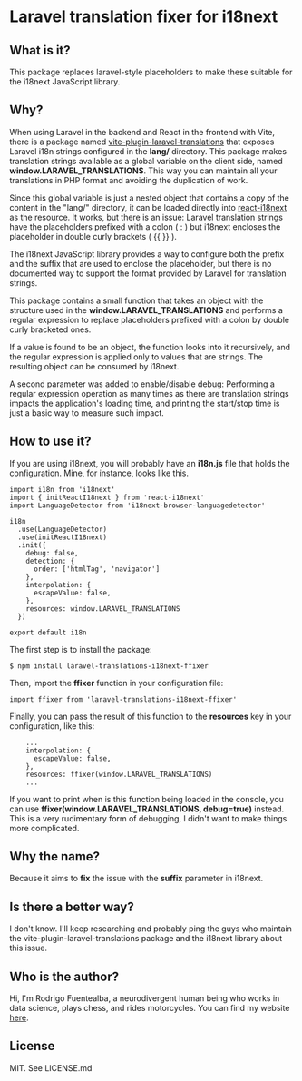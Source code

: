 # Laravel translation fixer for i18next

## What is it?

This package replaces laravel-style placeholders to make these suitable for the
i18next JavaScript library.

## Why?

When using Laravel in the backend and React in the frontend with Vite, there is
a package named [vite-plugin-laravel-translations](https://www.npmjs.com/package/vite-plugin-laravel-translations)
that exposes Laravel i18n strings configured in the **lang/** directory. This
package makes translation strings available as a global variable on the client
side, named **window.LARAVEL_TRANSLATIONS**. This way you can maintain all your
translations in PHP format and avoiding the duplication of work.

Since this global variable is just a nested object that contains a copy of the
content in the "lang/" directory, it can be loaded directly into [react-i18next](https://react.i18next.com/) as the
resource. It works, but there is an issue: Laravel translation strings have the
placeholders prefixed with a colon ( : ) but i18next encloses the placeholder
in double curly brackets ( {{ }} ).

The i18next JavaScript library provides a way to configure both the prefix and
the suffix that are used to enclose the placeholder, but there is no documented
way to support the format provided by Laravel for translation strings.

This package contains a small function that takes an object with the structure
used in the **window.LARAVEL_TRANSLATIONS** and performs a regular expression
to replace placeholders prefixed with a colon by double curly bracketed ones.

If a value is found to be an object, the function looks into it recursively, and
the regular expression is applied only to values that are strings. The resulting
object can be consumed by i18next.

A second parameter was added to enable/disable debug: Performing a regular
expression operation as many times as there are translation strings impacts the
application's loading time, and printing the start/stop time is just a basic
way to measure such impact.

## How to use it?

If you are using i18next, you will probably have an **i18n.js** file that holds
the configuration. Mine, for instance, looks like this.


```
import i18n from 'i18next'
import { initReactI18next } from 'react-i18next'
import LanguageDetector from 'i18next-browser-languagedetector'

i18n
  .use(LanguageDetector)
  .use(initReactI18next)
  .init({
    debug: false,
    detection: {
      order: ['htmlTag', 'navigator']
    },
    interpolation: {
      escapeValue: false,
    },
    resources: window.LARAVEL_TRANSLATIONS
  })

export default i18n
```

The first step is to install the package:

```
$ npm install laravel-translations-i18next-ffixer
```

Then, import the **ffixer** function in your configuration file:

```
import ffixer from 'laravel-translations-i18next-ffixer'
```

Finally, you can pass the result of this function to the **resources** key in
your configuration, like this:

```
    ...
    interpolation: {
      escapeValue: false,
    },
    resources: ffixer(window.LARAVEL_TRANSLATIONS)
    ...
```

If you want to print when is this function being loaded in the console, you can
use **ffixer(window.LARAVEL_TRANSLATIONS, debug=true)** instead. This is a very
rudimentary form of debugging, I didn't want to make things more complicated.

## Why the name?

Because it aims to **fix** the issue with the **suffix** parameter in i18next.

## Is there a better way?

I don't know. I'll keep researching and probably ping the guys who maintain
the vite-plugin-laravel-translations package and the i18next library about
this issue.

## Who is the author?

Hi, I'm Rodrigo Fuentealba, a neurodivergent human being who works in data
science, plays chess, and rides motorcycles. You can find my website
[here](https://www.chessandrock.com/).

## License

MIT. See LICENSE.md
